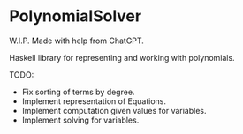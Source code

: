# PolynomialSolver

W.I.P.
Made with help from ChatGPT.

Haskell library for representing and working with polynomials.

TODO:
- Fix sorting of terms by degree.
- Implement representation of Equations.
- Implement computation given values for variables.
- Implement solving for variables.
